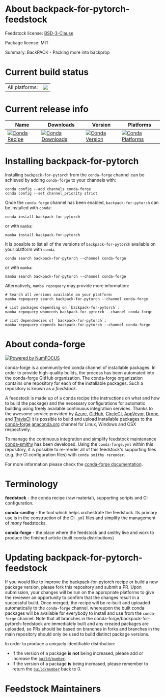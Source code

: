 About backpack-for-pytorch-feedstock
====================================

Feedstock license: [BSD-3-Clause](https://github.com/conda-forge/backpack-for-pytorch-feedstock/blob/main/LICENSE.txt)



Package license: MIT

Summary: BackPACK - Packing more into backprop

Current build status
====================


<table><tr><td>All platforms:</td>
    <td>
      <a href="https://dev.azure.com/conda-forge/feedstock-builds/_build/latest?definitionId=14407&branchName=main">
        <img src="https://dev.azure.com/conda-forge/feedstock-builds/_apis/build/status/backpack-for-pytorch-feedstock?branchName=main">
      </a>
    </td>
  </tr>
</table>

Current release info
====================

| Name | Downloads | Version | Platforms |
| --- | --- | --- | --- |
| [![Conda Recipe](https://img.shields.io/badge/recipe-backpack--for--pytorch-green.svg)](https://anaconda.org/conda-forge/backpack-for-pytorch) | [![Conda Downloads](https://img.shields.io/conda/dn/conda-forge/backpack-for-pytorch.svg)](https://anaconda.org/conda-forge/backpack-for-pytorch) | [![Conda Version](https://img.shields.io/conda/vn/conda-forge/backpack-for-pytorch.svg)](https://anaconda.org/conda-forge/backpack-for-pytorch) | [![Conda Platforms](https://img.shields.io/conda/pn/conda-forge/backpack-for-pytorch.svg)](https://anaconda.org/conda-forge/backpack-for-pytorch) |

Installing backpack-for-pytorch
===============================

Installing `backpack-for-pytorch` from the `conda-forge` channel can be achieved by adding `conda-forge` to your channels with:

```
conda config --add channels conda-forge
conda config --set channel_priority strict
```

Once the `conda-forge` channel has been enabled, `backpack-for-pytorch` can be installed with `conda`:

```
conda install backpack-for-pytorch
```

or with `mamba`:

```
mamba install backpack-for-pytorch
```

It is possible to list all of the versions of `backpack-for-pytorch` available on your platform with `conda`:

```
conda search backpack-for-pytorch --channel conda-forge
```

or with `mamba`:

```
mamba search backpack-for-pytorch --channel conda-forge
```

Alternatively, `mamba repoquery` may provide more information:

```
# Search all versions available on your platform:
mamba repoquery search backpack-for-pytorch --channel conda-forge

# List packages depending on `backpack-for-pytorch`:
mamba repoquery whoneeds backpack-for-pytorch --channel conda-forge

# List dependencies of `backpack-for-pytorch`:
mamba repoquery depends backpack-for-pytorch --channel conda-forge
```


About conda-forge
=================

[![Powered by
NumFOCUS](https://img.shields.io/badge/powered%20by-NumFOCUS-orange.svg?style=flat&colorA=E1523D&colorB=007D8A)](https://numfocus.org)

conda-forge is a community-led conda channel of installable packages.
In order to provide high-quality builds, the process has been automated into the
conda-forge GitHub organization. The conda-forge organization contains one repository
for each of the installable packages. Such a repository is known as a *feedstock*.

A feedstock is made up of a conda recipe (the instructions on what and how to build
the package) and the necessary configurations for automatic building using freely
available continuous integration services. Thanks to the awesome service provided by
[Azure](https://azure.microsoft.com/en-us/services/devops/), [GitHub](https://github.com/),
[CircleCI](https://circleci.com/), [AppVeyor](https://www.appveyor.com/),
[Drone](https://cloud.drone.io/welcome), and [TravisCI](https://travis-ci.com/)
it is possible to build and upload installable packages to the
[conda-forge](https://anaconda.org/conda-forge) [anaconda.org](https://anaconda.org/)
channel for Linux, Windows and OSX respectively.

To manage the continuous integration and simplify feedstock maintenance
[conda-smithy](https://github.com/conda-forge/conda-smithy) has been developed.
Using the ``conda-forge.yml`` within this repository, it is possible to re-render all of
this feedstock's supporting files (e.g. the CI configuration files) with ``conda smithy rerender``.

For more information please check the [conda-forge documentation](https://conda-forge.org/docs/).

Terminology
===========

**feedstock** - the conda recipe (raw material), supporting scripts and CI configuration.

**conda-smithy** - the tool which helps orchestrate the feedstock.
                   Its primary use is in the construction of the CI ``.yml`` files
                   and simplify the management of *many* feedstocks.

**conda-forge** - the place where the feedstock and smithy live and work to
                  produce the finished article (built conda distributions)


Updating backpack-for-pytorch-feedstock
=======================================

If you would like to improve the backpack-for-pytorch recipe or build a new
package version, please fork this repository and submit a PR. Upon submission,
your changes will be run on the appropriate platforms to give the reviewer an
opportunity to confirm that the changes result in a successful build. Once
merged, the recipe will be re-built and uploaded automatically to the
`conda-forge` channel, whereupon the built conda packages will be available for
everybody to install and use from the `conda-forge` channel.
Note that all branches in the conda-forge/backpack-for-pytorch-feedstock are
immediately built and any created packages are uploaded, so PRs should be based
on branches in forks and branches in the main repository should only be used to
build distinct package versions.

In order to produce a uniquely identifiable distribution:
 * If the version of a package **is not** being increased, please add or increase
   the [``build/number``](https://docs.conda.io/projects/conda-build/en/latest/resources/define-metadata.html#build-number-and-string).
 * If the version of a package **is** being increased, please remember to return
   the [``build/number``](https://docs.conda.io/projects/conda-build/en/latest/resources/define-metadata.html#build-number-and-string)
   back to 0.

Feedstock Maintainers
=====================


